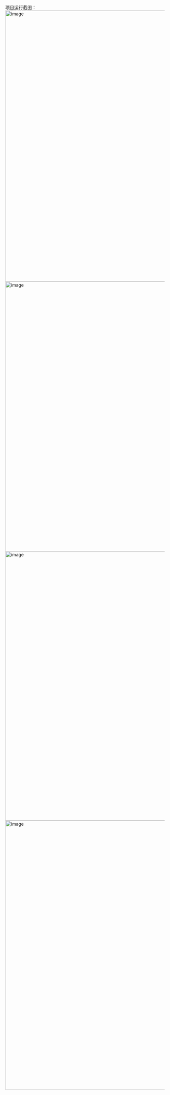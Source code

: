 项目运行截图：
<img width="854" alt="image" src="https://github.com/user-attachments/assets/dd51f5ea-456d-4a1d-8291-cd11d40fed93" />
<img width="849" alt="image" src="https://github.com/user-attachments/assets/bf392a15-2391-4baa-a7d6-7c20a9f240d7" />
<img width="848" alt="image" src="https://github.com/user-attachments/assets/23ef99df-66a9-45f8-86aa-888493b57179" />
<img width="848" alt="image" src="https://github.com/user-attachments/assets/3f05d3b0-870b-4bb8-aec6-a8dad272a4eb" />

